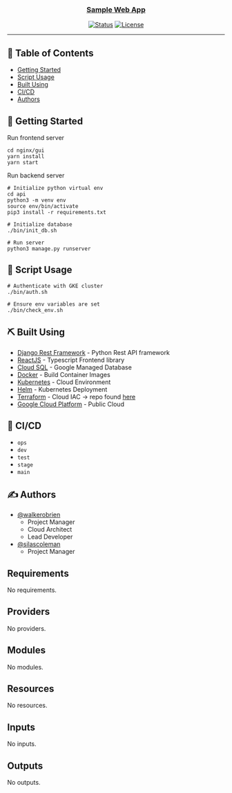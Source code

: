 <p align="center">
  <a href="" rel="noopener">
</p>

<h3 align="center">Sample Web App</h3>

<div align="center">

[![Status](https://img.shields.io/badge/status-active-success.svg)]()
[![License](https://img.shields.io/badge/license-MIT-blue.svg)](/LICENSE)


</div>

---


## 📝 Table of Contents

- [Getting Started](#getting_started)
- [Script Usage](#usage)
- [Built Using](#built_using)
- [CI/CD](#cicd)
- [Authors](#authors)

## 🏁 Getting Started <a name = "getting_started"></a>

Run frontend server
```
cd nginx/gui
yarn install
yarn start
```

Run backend server

```
# Initialize python virtual env
cd api
python3 -m venv env
source env/bin/activate
pip3 install -r requirements.txt

# Initialize database
./bin/init_db.sh

# Run server
python3 manage.py runserver
```

## 🎈 Script Usage <a name="usage"></a>

```
# Authenticate with GKE cluster
./bin/auth.sh 

# Ensure env variables are set
./bin/check_env.sh

```

## ⛏️ Built Using <a name = "built_using"></a>

- [Django Rest Framework](https://www.django-rest-framework.org/) - Python Rest API framework
- [ReactJS](https://reactjs.org/) - Typescript Frontend library
- [Cloud SQL](https://https://cloud.google.com/sql) - Google Managed Database
- [Docker](https://www.docker.com/) - Build Container Images
- [Kubernetes](https://kubernetes.io/) - Cloud Environment
- [Helm](https://helm..sh/) - Kubernetes Deployment
- [Terraform](https://terraform.io/) - Cloud IAC -> repo found [here](https://github.com/theboarderline/gke-infra.git/)
- [Google Cloud Platform](https://www.cloud.google.com/) - Public Cloud

## 🚀 CI/CD <a name = "cicd"></a>
- `ops`
- `dev`
- `test`
- `stage`
- `main`

## ✍️ Authors <a name = "authors"></a>

- [@walkerobrien](https://github.com/walkerobrien) 
  - Project Manager
  - Cloud Architect
  - Lead Developer
- [@silascoleman](https://github.com/silascoleman) 
  - Project Manager




<!-- BEGIN_TF_DOCS -->
## Requirements

No requirements.

## Providers

No providers.

## Modules

No modules.

## Resources

No resources.

## Inputs

No inputs.

## Outputs

No outputs.
<!-- END_TF_DOCS -->